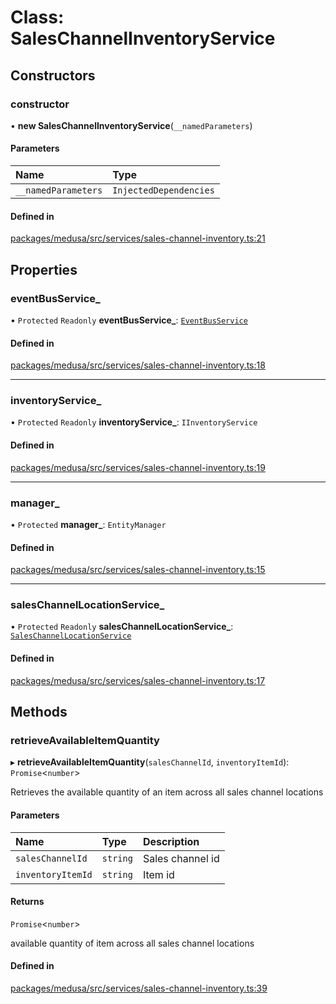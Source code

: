 # Class: SalesChannelInventoryService

## Constructors

### constructor

• **new SalesChannelInventoryService**(`__namedParameters`)

#### Parameters

| Name | Type |
| :------ | :------ |
| `__namedParameters` | `InjectedDependencies` |

#### Defined in

[packages/medusa/src/services/sales-channel-inventory.ts:21](https://github.com/bhardwajRahul/medusa/blob/d8dcc4ce9/packages/medusa/src/services/sales-channel-inventory.ts#L21)

## Properties

### eventBusService\_

• `Protected` `Readonly` **eventBusService\_**: [`EventBusService`](EventBusService.md)

#### Defined in

[packages/medusa/src/services/sales-channel-inventory.ts:18](https://github.com/bhardwajRahul/medusa/blob/d8dcc4ce9/packages/medusa/src/services/sales-channel-inventory.ts#L18)

___

### inventoryService\_

• `Protected` `Readonly` **inventoryService\_**: `IInventoryService`

#### Defined in

[packages/medusa/src/services/sales-channel-inventory.ts:19](https://github.com/bhardwajRahul/medusa/blob/d8dcc4ce9/packages/medusa/src/services/sales-channel-inventory.ts#L19)

___

### manager\_

• `Protected` **manager\_**: `EntityManager`

#### Defined in

[packages/medusa/src/services/sales-channel-inventory.ts:15](https://github.com/bhardwajRahul/medusa/blob/d8dcc4ce9/packages/medusa/src/services/sales-channel-inventory.ts#L15)

___

### salesChannelLocationService\_

• `Protected` `Readonly` **salesChannelLocationService\_**: [`SalesChannelLocationService`](SalesChannelLocationService.md)

#### Defined in

[packages/medusa/src/services/sales-channel-inventory.ts:17](https://github.com/bhardwajRahul/medusa/blob/d8dcc4ce9/packages/medusa/src/services/sales-channel-inventory.ts#L17)

## Methods

### retrieveAvailableItemQuantity

▸ **retrieveAvailableItemQuantity**(`salesChannelId`, `inventoryItemId`): `Promise`<`number`\>

Retrieves the available quantity of an item across all sales channel locations

#### Parameters

| Name | Type | Description |
| :------ | :------ | :------ |
| `salesChannelId` | `string` | Sales channel id |
| `inventoryItemId` | `string` | Item id |

#### Returns

`Promise`<`number`\>

available quantity of item across all sales channel locations

#### Defined in

[packages/medusa/src/services/sales-channel-inventory.ts:39](https://github.com/bhardwajRahul/medusa/blob/d8dcc4ce9/packages/medusa/src/services/sales-channel-inventory.ts#L39)
